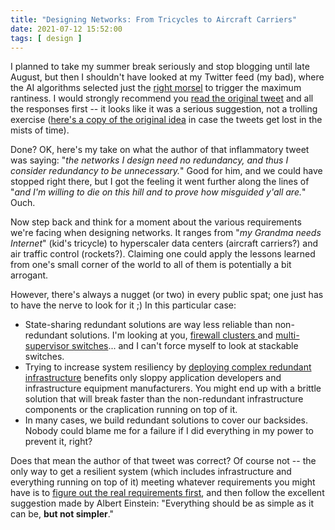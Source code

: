 ```yaml
---
title: "Designing Networks: From Tricycles to Aircraft Carriers"
date: 2021-07-12 15:52:00
tags: [ design ]
---
```

I planned to take my summer break seriously and stop blogging until late August, but then I shouldn't have looked at my Twitter feed (my bad), where the AI algorithms selected just the [right morsel](https://twitter.com/joshobrien77/status/1414372302461050883) to trigger the maximum rantiness. I would strongly recommend you [read the original tweet](https://twitter.com/maxclark/status/1414037172794101766) and all the responses first -- it looks like it was a serious suggestion, not a trolling exercise ([here's a copy of the original idea](/2021/07/Remove-Redundancy.jpg) in case the tweets get lost in the mists of time).
<!--more-->
Done? OK, here's my take on what the author of that inflammatory tweet was saying: "_the networks I design need no redundancy, and thus I consider redundancy to be unnecessary._" Good for him, and we could have stopped right there, but I got the feeling it went further along the lines of "_and I'm willing to die on this hill and to prove how misguided y'all are._" Ouch.

Now step back and think for a moment about the various requirements we're facing when designing networks. It ranges from "_my Grandma needs Internet_" (kid's tricycle) to hyperscaler data centers (aircraft carriers?) and air traffic control (rockets?). Claiming one could apply the lessons learned from one's small corner of the world to all of them is potentially a bit arrogant.

However, there's always a nugget (or two) in every public spat; one just has to have the nerve to look for it ;) In this particular case:

* State-sharing redundant solutions are way less reliable than non-redundant solutions. I'm looking at you, [firewall clusters ](/2019/11/stretched-vlans-and-failing-firewall/)and [multi-supervisor switches](/2014/04/should-we-use-redundant-supervisors/)... and I can't force myself to look at stackable switches.
* Trying to increase system resiliency by [deploying complex redundant infrastructure](/2018/01/revisited-need-for-stretched-vlans/) benefits only sloppy application developers and infrastructure equipment manufacturers. You might end up with a brittle solution that will break faster than the non-redundant infrastructure components or the craplication running on top of it.
* In many cases, we build redundant solutions to cover our backsides. Nobody could blame me for a failure if I did everything in my power to prevent it, right?

Does that mean the author of that tweet was correct? Of course not -- the only way to get a resilient system (which includes infrastructure and everything running on top of it) meeting whatever requirements you might have is to [figure out the real requirements first](/2019/12/figure-out-what-problem-youre-trying-to/), and then follow the excellent suggestion made by Albert Einstein: "Everything should be as simple as it can be, **but not simpler**."
